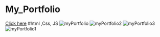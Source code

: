 # My_Portfolio
<a href="https://rishabhsaini0204.github.io/profile.github.io/">Click here</a>
#html ,Css, JS
![myPortfolio](https://user-images.githubusercontent.com/78493976/125265068-17a4c680-e322-11eb-82ee-8bdc4894b8ad.PNG)
![myPortfolio2](https://user-images.githubusercontent.com/78493976/125265057-15426c80-e322-11eb-8b80-b11414c09b3a.PNG)
![myPortfolio3](https://user-images.githubusercontent.com/78493976/125265066-170c3000-e322-11eb-8652-9a459725e2df.PNG)
![myPortfolio1](https://user-images.githubusercontent.com/78493976/125265071-183d5d00-e322-11eb-9ac3-5e9d82c64556.PNG)
